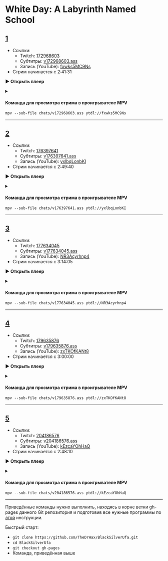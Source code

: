 <!-- jQuery -->
<script src="https://code.jquery.com/jquery-3.2.1.min.js"></script>
<!-- video.js -->
<link href="https://cdnjs.cloudflare.com/ajax/libs/video.js/6.3.3/video-js.css" rel="stylesheet">
<script src="https://cdnjs.cloudflare.com/ajax/libs/video.js/6.3.3/video.js"></script>
<!-- videojs-youtube -->
<script src="https://cdnjs.cloudflare.com/ajax/libs/videojs-youtube/2.4.1/Youtube.js"></script>
<!-- libjass -->
<link href="https://cdn.jsdelivr.net/npm/libjass@0.11.0/libjass.css" rel="stylesheet">
<script src="https://cdn.jsdelivr.net/npm/libjass@0.11.0/libjass.js"></script>
<!-- videojs-ass -->
<link href="https://cdn.jsdelivr.net/npm/videojs-ass@0.8.0/src/videojs.ass.css" rel="stylesheet">
<script src="https://cdn.jsdelivr.net/npm/videojs-ass@0.8.0/src/videojs.ass.js"></script>
<!-- videojs-resolution-switcher -->
<script src="https://cdn.jsdelivr.net/npm/videojs-resolution-switcher@0.4.2/lib/videojs-resolution-switcher.min.js"></script>

<style>
  .main-content {
    padding: 2rem;
    max-width: 72rem;
  }
</style>

# White Day: A Labyrinth Named School
 
<h2 id="0"><a href="#0">1</a></h2>

* Ссылки:
  * Twitch: [172968603](https://www.twitch.tv/videos/172968603)
  * Субтитры: [v172968603.ass](../chats/v172968603.ass)
  * Запись (YouTube): [fxwks5MC9Ns](https://www.youtube.com/watch?v=fxwks5MC9Ns)
* Стрим начинается с  <a onclick="player0.currentTime(9691)">2:41:31</a> 


<a onclick="return openPlayer0()" id="button-0">**▶ Открыть плеер**</a>

<script>
  var player0;
  function openPlayer0() {
    player0 = videojs("player-0", {
      controls: true, nativeControlsForTouch: false,
      width: 640, height: 360, fluid: true,
      plugins: {
        ass: {
          src: ["../chats/v172968603.ass"],
          delay: -0.1,
        },
        videoJsResolutionSwitcher: {
          default: 'high',
          dynamicLabel: true
        }
      },
      techOrder: ["youtube"],
      sources: [{
        "type": "video/youtube",
        "src": "https://www.youtube.com/watch?v=fxwks5MC9Ns"
      }]
    });
    document.getElementById("spoiler-0").click();
    document.getElementById("button-0").remove();
      player0.currentTime(9691);
    return false;
  }
</script>

<details>
  <summary id="spoiler-0"></summary>

  <div class="player-wrapper" style="margin-top: 32px">
    <video id="player-0" class="video-js vjs-default-skin vjs-big-play-centered" />
  </div>
</details>

<script>
  if (window.location.hash)
    if (window.location.hash.replace('#', '') == '0')
      openPlayer0();
</script> 

#### Команда для просмотра стрима в проигрывателе MPV

```
mpv --sub-file chats/v172968603.ass ytdl://fxwks5MC9Ns
```

---- 
 
<h2 id="1"><a href="#1">2</a></h2>

* Ссылки:
  * Twitch: [176397641](https://www.twitch.tv/videos/176397641)
  * Субтитры: [v176397641.ass](../chats/v176397641.ass)
  * Запись (YouTube): [yxlbqLonbKI](https://www.youtube.com/watch?v=yxlbqLonbKI)
* Стрим начинается с  <a onclick="player1.currentTime(10180)">2:49:40</a> 


<a onclick="return openPlayer1()" id="button-1">**▶ Открыть плеер**</a>

<script>
  var player1;
  function openPlayer1() {
    player1 = videojs("player-1", {
      controls: true, nativeControlsForTouch: false,
      width: 640, height: 360, fluid: true,
      plugins: {
        ass: {
          src: ["../chats/v176397641.ass"],
          delay: -0.1,
        },
        videoJsResolutionSwitcher: {
          default: 'high',
          dynamicLabel: true
        }
      },
      techOrder: ["youtube"],
      sources: [{
        "type": "video/youtube",
        "src": "https://www.youtube.com/watch?v=yxlbqLonbKI"
      }]
    });
    document.getElementById("spoiler-1").click();
    document.getElementById("button-1").remove();
      player1.currentTime(10180);
    return false;
  }
</script>

<details>
  <summary id="spoiler-1"></summary>

  <div class="player-wrapper" style="margin-top: 32px">
    <video id="player-1" class="video-js vjs-default-skin vjs-big-play-centered" />
  </div>
</details>

<script>
  if (window.location.hash)
    if (window.location.hash.replace('#', '') == '1')
      openPlayer1();
</script> 

#### Команда для просмотра стрима в проигрывателе MPV

```
mpv --sub-file chats/v176397641.ass ytdl://yxlbqLonbKI
```

---- 
 
<h2 id="2"><a href="#2">3</a></h2>

* Ссылки:
  * Twitch: [177634045](https://www.twitch.tv/videos/177634045)
  * Субтитры: [v177634045.ass](../chats/v177634045.ass)
  * Запись (YouTube): [NR3Acyrhnp4](https://www.youtube.com/watch?v=NR3Acyrhnp4)
* Стрим начинается с  <a onclick="player2.currentTime(11645)">3:14:05</a> 


<a onclick="return openPlayer2()" id="button-2">**▶ Открыть плеер**</a>

<script>
  var player2;
  function openPlayer2() {
    player2 = videojs("player-2", {
      controls: true, nativeControlsForTouch: false,
      width: 640, height: 360, fluid: true,
      plugins: {
        ass: {
          src: ["../chats/v177634045.ass"],
          delay: -0.1,
        },
        videoJsResolutionSwitcher: {
          default: 'high',
          dynamicLabel: true
        }
      },
      techOrder: ["youtube"],
      sources: [{
        "type": "video/youtube",
        "src": "https://www.youtube.com/watch?v=NR3Acyrhnp4"
      }]
    });
    document.getElementById("spoiler-2").click();
    document.getElementById("button-2").remove();
      player2.currentTime(11645);
    return false;
  }
</script>

<details>
  <summary id="spoiler-2"></summary>

  <div class="player-wrapper" style="margin-top: 32px">
    <video id="player-2" class="video-js vjs-default-skin vjs-big-play-centered" />
  </div>
</details>

<script>
  if (window.location.hash)
    if (window.location.hash.replace('#', '') == '2')
      openPlayer2();
</script> 

#### Команда для просмотра стрима в проигрывателе MPV

```
mpv --sub-file chats/v177634045.ass ytdl://NR3Acyrhnp4
```

---- 
 
<h2 id="3"><a href="#3">4</a></h2>

* Ссылки:
  * Twitch: [179635876](https://www.twitch.tv/videos/179635876)
  * Субтитры: [v179635876.ass](../chats/v179635876.ass)
  * Запись (YouTube): [zxTKOfKANt8](https://www.youtube.com/watch?v=zxTKOfKANt8)
* Стрим начинается с  <a onclick="player3.currentTime(10800)">3:00:00</a> 


<a onclick="return openPlayer3()" id="button-3">**▶ Открыть плеер**</a>

<script>
  var player3;
  function openPlayer3() {
    player3 = videojs("player-3", {
      controls: true, nativeControlsForTouch: false,
      width: 640, height: 360, fluid: true,
      plugins: {
        ass: {
          src: ["../chats/v179635876.ass"],
          delay: -0.1,
        },
        videoJsResolutionSwitcher: {
          default: 'high',
          dynamicLabel: true
        }
      },
      techOrder: ["youtube"],
      sources: [{
        "type": "video/youtube",
        "src": "https://www.youtube.com/watch?v=zxTKOfKANt8"
      }]
    });
    document.getElementById("spoiler-3").click();
    document.getElementById("button-3").remove();
      player3.currentTime(10800);
    return false;
  }
</script>

<details>
  <summary id="spoiler-3"></summary>

  <div class="player-wrapper" style="margin-top: 32px">
    <video id="player-3" class="video-js vjs-default-skin vjs-big-play-centered" />
  </div>
</details>

<script>
  if (window.location.hash)
    if (window.location.hash.replace('#', '') == '3')
      openPlayer3();
</script> 

#### Команда для просмотра стрима в проигрывателе MPV

```
mpv --sub-file chats/v179635876.ass ytdl://zxTKOfKANt8
```

---- 
 
<h2 id="4"><a href="#4">5</a></h2>

* Ссылки:
  * Twitch: [204186576](https://www.twitch.tv/videos/204186576)
  * Субтитры: [v204186576.ass](../chats/v204186576.ass)
  * Запись (YouTube): [kEzcaYOhHaQ](https://www.youtube.com/watch?v=kEzcaYOhHaQ)
* Стрим начинается с  <a onclick="player4.currentTime(10090)">2:48:10</a> 


<a onclick="return openPlayer4()" id="button-4">**▶ Открыть плеер**</a>

<script>
  var player4;
  function openPlayer4() {
    player4 = videojs("player-4", {
      controls: true, nativeControlsForTouch: false,
      width: 640, height: 360, fluid: true,
      plugins: {
        ass: {
          src: ["../chats/v204186576.ass"],
          delay: -0.1,
        },
        videoJsResolutionSwitcher: {
          default: 'high',
          dynamicLabel: true
        }
      },
      techOrder: ["youtube"],
      sources: [{
        "type": "video/youtube",
        "src": "https://www.youtube.com/watch?v=kEzcaYOhHaQ"
      }]
    });
    document.getElementById("spoiler-4").click();
    document.getElementById("button-4").remove();
      player4.currentTime(10090);
    return false;
  }
</script>

<details>
  <summary id="spoiler-4"></summary>

  <div class="player-wrapper" style="margin-top: 32px">
    <video id="player-4" class="video-js vjs-default-skin vjs-big-play-centered" />
  </div>
</details>

<script>
  if (window.location.hash)
    if (window.location.hash.replace('#', '') == '4')
      openPlayer4();
</script> 

#### Команда для просмотра стрима в проигрывателе MPV

```
mpv --sub-file chats/v204186576.ass ytdl://kEzcaYOhHaQ
```

---- 
 
Приведённые команды нужно выполнить, находясь в корне ветки gh-pages данного Git репозитория и подготовив все нужные программы по [этой](../tutorials/watch-online.md) инструкции.

Быстрый старт:
* `git clone https://github.com/TheDrHax/BlackSilverUfa.git`
* `cd BlackSilverUfa`
* `git checkout gh-pages`
* Команда, приведённая выше